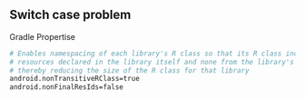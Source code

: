 


## Switch case problem

Gradle Propertise

   ```bash
# Enables namespacing of each library's R class so that its R class includes only the
# resources declared in the library itself and none from the library's dependencies,
# thereby reducing the size of the R class for that library
android.nonTransitiveRClass=true
android.nonFinalResIds=false
   ```



   


